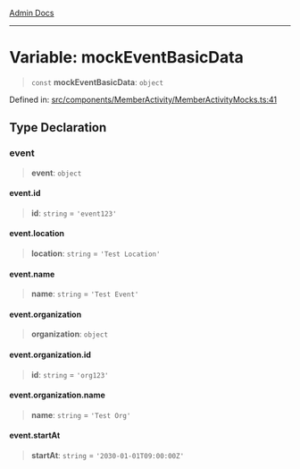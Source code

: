 [Admin Docs](/)

---

# Variable: mockEventBasicData

> `const` **mockEventBasicData**: `object`

Defined in: [src/components/MemberActivity/MemberActivityMocks.ts:41](https://github.com/PalisadoesFoundation/talawa-admin/blob/main/src/components/MemberActivity/MemberActivityMocks.ts#L41)

## Type Declaration

### event

> **event**: `object`

#### event.id

> **id**: `string` = `'event123'`

#### event.location

> **location**: `string` = `'Test Location'`

#### event.name

> **name**: `string` = `'Test Event'`

#### event.organization

> **organization**: `object`

#### event.organization.id

> **id**: `string` = `'org123'`

#### event.organization.name

> **name**: `string` = `'Test Org'`

#### event.startAt

> **startAt**: `string` = `'2030-01-01T09:00:00Z'`
